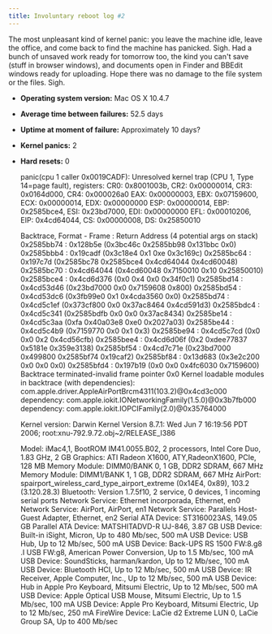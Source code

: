 ```yaml
---
title: Involuntary reboot log #2
---
```


The most unpleasant kind of kernel panic: you leave the machine idle, leave the office, and come back to find the machine has panicked. Sigh. Had a bunch of unsaved work ready for tomorrow too, the kind you can't save (stuff in browser windows), and documents open in Finder and BBEdit windows ready for uploading. Hope there was no damage to the file system or the files. Sigh.

-   **Operating system version:** Mac OS X 10.4.7
-   **Average time between failures:** 52.5 days
-   **Uptime at moment of failure:** Approximately 10 days?
-   **Kernel panics:** 2
-   **Hard resets:** 0





    panic(cpu 1 caller 0x0019CADF): Unresolved kernel trap (CPU 1, Type 14=page fault), registers:
    CR0: 0x8001003b, CR2: 0x00000014, CR3: 0x0164d000, CR4: 0x000026a0
    EAX: 0x00000003, EBX: 0x07159600, ECX: 0x00000014, EDX: 0x00000000
    ESP: 0x00000014, EBP: 0x2585bce4, ESI: 0x23bd7000, EDI: 0x00000000
    EFL: 0x00010206, EIP: 0x4cd64044, CS:  0x00000008, DS:  0x25850010


    Backtrace, Format - Frame : Return Address (4 potential args on stack) 
    0x2585bb74 : 0x128b5e (0x3bc46c 0x2585bb98 0x131bbc 0x0) 
    0x2585bbb4 : 0x19cadf (0x3c18e4 0x1 0xe 0x3c169c) 
    0x2585bc64 : 0x197c7d (0x2585bc78 0x2585bce4 0x4cd64044 0x4cd60048) 
    0x2585bc70 : 0x4cd64044 (0x4cd60048 0x7150010 0x10 0x25850010) 
    0x2585bce4 : 0x4cd6d376 (0x0 0x4 0x0 0x34f0c1) 
    0x2585bd14 : 0x4cd53d46 (0x23bd7000 0x0 0x7159608 0x800) 
    0x2585bd54 : 0x4cd53dc6 (0x3fb99e0 0x1 0x4cda3560 0x0) 
    0x2585bd74 : 0x4cd5c1ef (0x373cf800 0x0 0x37ac8464 0x4cd591d3) 
    0x2585bdc4 : 0x4cd5c341 (0x2585bdfb 0x0 0x0 0x37ac8434) 
    0x2585be14 : 0x4cd5c3aa (0xfa 0x40a03e8 0xe0 0x2027a03) 
    0x2585be44 : 0x4cd5c4b9 (0x7159770 0x0 0x1 0x3) 
    0x2585be94 : 0x4cd5c7cd (0x0 0x0 0x2 0x4cd56cfb) 
    0x2585bee4 : 0x4cd6d06f (0x2 0xdee77837 0x5181e 0x359e3138) 
    0x2585bf54 : 0x4cd7c71e (0x23bd7000 0x499800 0x2585bf74 0x19caf2) 
    0x2585bf84 : 0x13d683 (0x3e2c200 0x0 0x0 0x0) 
    0x2585bfd4 : 0x197b19 (0x0 0x0 0x4fc6030 0x7159600) Backtrace terminated-invalid frame pointer 0x0
          Kernel loadable modules in backtrace (with dependencies):
             com.apple.driver.AppleAirPortBrcm4311(103.2)@0x4cd3c000
                dependency: com.apple.iokit.IONetworkingFamily(1.5.0)@0x3b7fb000
                dependency: com.apple.iokit.IOPCIFamily(2.0)@0x35764000


    Kernel version:
    Darwin Kernel Version 8.7.1: Wed Jun  7 16:19:56 PDT 2006; root:xnu-792.9.72.obj~2/RELEASE_I386


    Model: iMac4,1, BootROM IM41.0055.B02, 2 processors, Intel Core Duo, 1.83 GHz, 2 GB
    Graphics: ATI Radeon X1600, ATY,RadeonX1600, PCIe, 128 MB
    Memory Module: DIMM0/BANK 0, 1 GB, DDR2 SDRAM, 667 MHz
    Memory Module: DIMM1/BANK 1, 1 GB, DDR2 SDRAM, 667 MHz
    AirPort: spairport_wireless_card_type_airport_extreme (0x14E4, 0x89), 103.2 (3.120.28.3)
    Bluetooth: Version 1.7.5f10, 2 service, 0 devices, 1 incoming serial ports
    Network Service: Ethernet incorporada, Ethernet, en0
    Network Service: AirPort, AirPort, en1
    Network Service: Parallels Host-Guest Adapter, Ethernet, en2
    Serial ATA Device: ST3160023AS, 149.05 GB
    Parallel ATA Device: MATSHITADVD-R   UJ-846, 3.87 GB
    USB Device: Built-in iSight, Micron, Up to 480 Mb/sec, 500 mA
    USB Device: USB Hub, Up to 12 Mb/sec, 500 mA
    USB Device: Back-UPS RS 1500 FW:8.g8 .I USB FW:g8, American Power Conversion, Up to 1.5 Mb/sec, 100 mA
    USB Device: SoundSticks, harman/kardon, Up to 12 Mb/sec, 100 mA
    USB Device: Bluetooth HCI, Up to 12 Mb/sec, 500 mA
    USB Device: IR Receiver, Apple Computer, Inc., Up to 12 Mb/sec, 500 mA
    USB Device: Hub in Apple Pro Keyboard, Mitsumi Electric, Up to 12 Mb/sec, 500 mA
    USB Device: Apple Optical USB Mouse, Mitsumi Electric, Up to 1.5 Mb/sec, 100 mA
    USB Device: Apple Pro Keyboard, Mitsumi Electric, Up to 12 Mb/sec, 250 mA
    FireWire Device: LaCie d2 Extreme LUN 0, LaCie Group SA, Up to 400 Mb/sec
